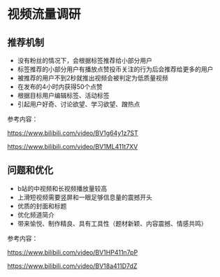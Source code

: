 # 视频流量调研

## 推荐机制

- 没有粉丝的情况下，会根据标签推荐给小部分用户
- 标签推荐的小部分用户有播放点赞投币关注的行为后会推荐给更多的用户
- 被推荐的用户不到2秒就推出视频会被判定为低质量视频
- 在发布的4小时内获得50个点赞
- 根据目标用户编辑标签、活动标签
- 引起用户好奇、讨论欲望、学习欲望、蹭热点


参考内容：

https://www.bilibili.com/video/BV1g64y1z7ST

https://www.bilibili.com/video/BV1ML411t7XV

## 问题和优化

- b站的中视频和长视频播放量较高
- 上滑短视频需要竖屏和一眼足够信息量的震撼开头
- 优质的封面和标题
- 优化频道简介
- 带来愉悦、制作精良、具有工具性（题材新颖、内容震撼、情感共鸣）

参考内容：

https://www.bilibili.com/video/BV1HP411n7pP

https://www.bilibili.com/video/BV18a411D7dZ


